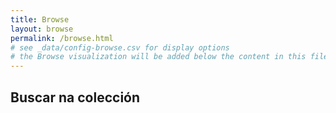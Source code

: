 ```yaml
---
title: Browse
layout: browse
permalink: /browse.html
# see _data/config-browse.csv for display options
# the Browse visualization will be added below the content in this file
---
```


## Buscar na colección
